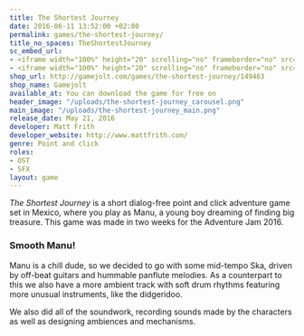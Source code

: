```yaml
---
title: The Shortest Journey
date: 2016-06-11 13:52:00 +02:00
permalink: games/the-shortest-journey/
title_no_spaces: TheShortestJourney
sc_embed_url:
- <iframe width="100%" height="20" scrolling="no" frameborder="no" src="https://w.soundcloud.com/player/?url=https%3A//api.soundcloud.com/tracks/265992241&amp;color=ff5500&amp;auto_play=false&amp;hide_related=false&amp;show_comments=true&amp;show_user=false&amp;show_reposts=false"></iframe>
- <iframe width="100%" height="20" scrolling="no" frameborder="no" src="https://w.soundcloud.com/player/?url=https%3A//api.soundcloud.com/tracks/265992236&amp;color=ff5500&amp;inverse=false&amp;auto_play=false&amp;show_user=false"></iframe>
shop_url: http://gamejolt.com/games/the-shortest-journey/149463
shop_name: Gamejolt
available_at: You can download the game for free on
header_image: "/uploads/the-shortest-journey_carousel.png"
main_image: "/uploads/the-shortest-journey_main.png"
release_date: May 21, 2016
developer: Matt Frith
developer_website: http://www.mattfrith.com/
genre: Point and click
roles:
- OST
- SFX
layout: game
---
```


*The Shortest Journey* is a short dialog-free point and click adventure game set in Mexico, where you play as Manu, a young boy dreaming of finding big treasure.
This game was made in two weeks for the Adventure Jam 2016.

### Smooth Manu!
Manu is a chill dude, so we decided to go with some mid-tempo Ska, driven by off-beat guitars and hummable panflute melodies. As a counterpart to this we also have a more ambient track with soft drum rhythms featuring more unusual instruments, like the didgeridoo.

We also did all of the soundwork, recording sounds made by the characters as well as designing ambiences and mechanisms.
